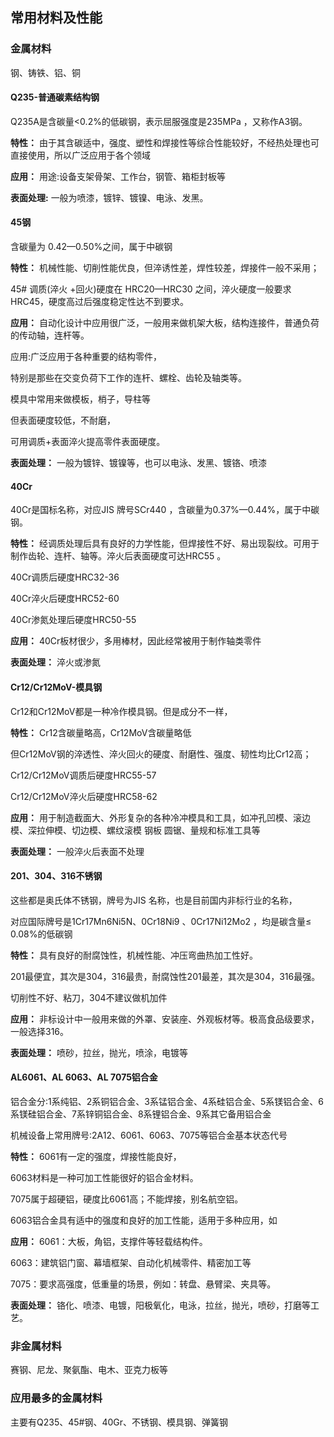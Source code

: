 
## 常用材料及性能

### 金属材料

钢、铸铁、铝、铜

#### Q235-普通碳素结构钢

Q235A是含碳量<0.2%的低碳钢，表示屈服强度是235MPa ，又称作A3钢。

**特性：** 由于其含碳适中，强度、塑性和焊接性等综合性能较好，不经热处理也可直接使用，所以广泛应用于各个领域

**应用：** 用途:设备支架骨架、工作台，钢管、箱柜封板等

**表面处理:** 一般为喷漆，镀锌、镀镍、电泳、发黑。

#### 45钢

含碳量为 0.42—0.50%之间，属于中碳钢

**特性：** 机械性能、切削性能优良，但淬诱性差，焊性较差，焊接件一般不采用；

45# 调质(淬火 +回火)硬度在 HRC20—HRC30 之间，淬火硬度一般要求HRC45，硬度高过后强度稳定性达不到要求。

**应用：** 自动化设计中应用很广泛，一般用来做机架大板，结构连接件，普通负荷的传动轴，连杆等。

应用:广泛应用于各种重要的结构零件，

特别是那些在交变负荷下工作的连杆、螺栓、齿轮及轴类等。

模具中常用来做模板，梢子，导柱等

但表面硬度较低，不耐磨，

可用调质+表面淬火提高零件表面硬度。

**表面处理：** 一般为镀锌、镀镍等，也可以电泳、发黑、镀铬、喷漆

#### 40Cr

40Cr是国标名称，对应JIS 牌号SCr440 ，含碳量为0.37%—0.44%，属于中碳钢。

**特性：** 经调质处理后具有良好的力学性能，但焊接性不好、易出现裂纹。可用于制作齿轮、连杆、轴等。淬火后表面硬度可达HRC55 。

40Cr调质后硬度HRC32-36

40Cr淬火后硬度HRC52-60

40Cr渗氮处理后硬度HRC50-55

**应用：** 40Cr板材很少，多用棒材，因此经常被用于制作轴类零件

**表面处理：** 淬火或渗氮

#### Cr12/Cr12MoV-模具钢

Cr12和Cr12MoV都是一种冷作模具钢。但是成分不一样，

**特性：** Cr12含碳量略高，Cr12MoV含碳量略低

但Cr12MoV钢的淬透性、淬火回火的硬度、耐磨性、强度、韧性均比Cr12高；

Cr12/Cr12MoV调质后硬度HRC55-57

Cr12/Cr12MoV淬火后硬度HRC58-62

**应用：** 用于制造截面大、外形复杂的各种冷冲模具和工具，如冲孔凹模、滚边模、深拉伸模、切边模、螺纹滚模 钢板 圆锯、量规和标准工具等

**表面处理：** 一般淬火后表面不处理

#### 201、304、316不锈钢

这些都是奥氏体不锈钢，牌号为JIS 名称，也是目前国内非标行业的名称，

对应国际牌号是1Cr17Mn6Ni5N、0Cr18Ni9 、0Cr17Ni12Mo2 ，均是碳含量≤ 0.08%的低碳钢

**特性：** 具有良好的耐腐蚀性，机械性能、冲压弯曲热加工性好。

201最便宜，其次是304，316最贵，耐腐蚀性201最差，其次是304，316最强。

切削性不好、粘刀，304不建议做机加件

**应用：** 非标设计中一般用来做的外罩、安装座、外观板材等。极高食品级要求，一般选择316。

**表面处理：** 喷砂，拉丝，抛光，喷涂，电镀等

#### AL6061、AL 6063、AL 7075铝合金

铝合金分:1系纯铝、2系铜铝合金、3系锰铝合金、4系硅铝合金、5系镁铝合金、6系镁硅铝合金、7系锌铜铝合金、8系锂铝合金、9系其它备用铝合金

机械设备上常用牌号:2A12、6061、6063、7075等铝合金基本状态代号

**特性：** 6061有一定的强度，焊接性能良好，

6063材料是一种可加工性能很好的铝合金材料。

7075属于超硬铝，硬度比6061高；不能焊接，别名航空铝。

6063铝合金具有适中的强度和良好的加工性能，适用于多种应用，如

**应用：** 6061：大板，角铝，支撑件等轻载结构件。

6063：建筑铝门窗、幕墙框架、自动化机械零件、精密加工等

7075：要求高强度，低重量的场景，例如：转盘、悬臂梁、夹具等。

**表面处理：** 铬化、喷漆、电镀，阳极氧化，电泳，拉丝，抛光，喷砂，打磨等工艺。

### 非金属材料

赛钢、尼龙、聚氨酯、电木、亚克力板等

### 应用最多的金属材料

主要有Q235、45#钢、40Gr、不锈钢、模具钢、弹簧钢

